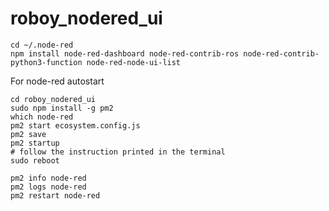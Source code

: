 # roboy_nodered_ui
```
cd ~/.node-red
npm install node-red-dashboard node-red-contrib-ros node-red-contrib-python3-function node-red-node-ui-list
```

For node-red autostart
```
cd roboy_nodered_ui
sudo npm install -g pm2
which node-red
pm2 start ecosystem.config.js
pm2 save
pm2 startup
# follow the instruction printed in the terminal
sudo reboot 
```

```
pm2 info node-red
pm2 logs node-red
pm2 restart node-red
```
